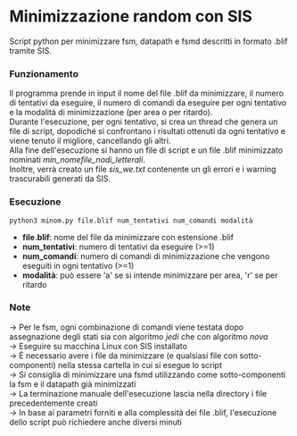 # Minimizzazione random con SIS
Script python per minimizzare fsm, datapath e fsmd descritti in formato .blif
tramite SIS.<br/>
### Funzionamento
Il programma prende in input il nome del file .blif da minimizzare, il numero di tentativi da eseguire,
il numero di comandi da eseguire per ogni tentativo e la modalità di minimizzazione (per area o per ritardo).<br/>
Durante l'esecuzione, per ogni tentativo, si crea un thread che genera un file di script, dopodiché
si confrontano i risultati ottenuti da ogni tentativo e viene tenuto il migliore, cancellando
gli altri.<br/>
Alla fine dell'esecuzione si hanno un file di script e un file .blif minimizzato
nominati _min\_nomefile\_nodi\_letterali_.<br/>
Inoltre, verrà creato un file _sis\_we.txt_ contenente un gli errori e i warning trascurabili
generati da SIS.
### Esecuzione
```python3 minom.py file.blif num_tentativi num_comandi modalità```
* __file.blif__: nome del file da minimizzare con estensione .blif
* __num_tentativi__: numero di tentativi da eseguire (>=1)
* __num_comandi__: numero di comandi di minimizzazione che vengono eseguiti in ogni tentativo (>=1)
* __modalità__: può essere 'a' se si intende minimizzare per area, 'r' se per ritardo
### Note
-> Per le fsm, ogni combinazione di comandi viene testata dopo assegnazione degli
stati sia con algoritmo _jedi_ che con algoritmo _nova_<br/>
-> Eseguire su macchina Linux con SIS installato<br/>
-> È necessario avere i file da minimizzare (e qualsiasi file con sotto-componenti) nella stessa
cartella in cui si esegue lo script<br/>
-> Si consiglia di minimizzare una fsmd utilizzando come sotto-componenti
la fsm e il datapath già minimizzati<br/>
-> La terminazione manuale dell'esecuzione lascia nella directory i file precedentemente creati<br/>
-> In base ai parametri forniti e alla complessità dei file .blif, l'esecuzione dello script può richiedere anche diversi minuti
